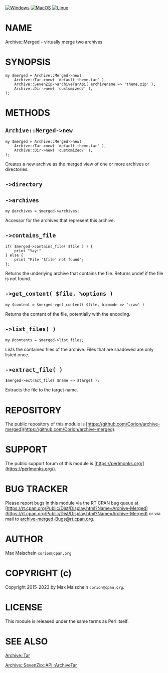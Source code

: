 
[![Windows](https://github.com/Corion/Archive-Merged/workflows/windows/badge.svg)](https://github.com/Corion/Archive-Merged/actions?query=workflow%3Awindows)
[![MacOS](https://github.com/Corion/Archive-Merged/workflows/macos/badge.svg)](https://github.com/Corion/Archive-Merged/actions?query=workflow%3Amacos)
[![Linux](https://github.com/Corion/Archive-Merged/workflows/linux/badge.svg)](https://github.com/Corion/Archive-Merged/actions?query=workflow%3Alinux)

# NAME

Archive::Merged - virtually merge two archives

# SYNOPSIS

    my $merged = Archive::Merged->new(
        Archive::Tar->new( 'default_theme.tar' ),
        Archive::SevenZip->archiveTarApi( archivename => 'theme.zip' ),
        Archive::Dir->new( 'customized/' ),
    );

# METHODS

## `Archive::Merged->new`

    my $merged = Archive::Merged->new(
        Archive::Tar->new( 'default_theme.tar' ),
        Archive::Dir->new( 'customized/' ),
    );

Creates a new archive as the merged view of one or more archives
or directories.

## `->directory`

## `->archives`

    my @archives = $merged->archives;

Accessor for the archives that represent this archive.

## `->contains_file`

    if( $merged->contains_file( $file ) ) {
        print "Yay!"
    } else {
        print "File '$file' not found";
    };

Returns the underlying archive that contains the file. Returns
undef if the file is not found.

## `->get_content( $file, %options )`

    my $content = $merged->get_content( $file, binmode => ':raw' )

Returns the content of the file, potentially with the encoding.

## `->list_files( )`

    my @contents = $merged->list_files;

Lists the contained files of the archive. Files that are shadowed
are only listed once.

## `->extract_file( )`

    $merged->extract_file( $name => $target );

Extracts the file to the target name.

# REPOSITORY

The public repository of this module is
[https://github.com/Corion/archive-merged](https://github.com/Corion/archive-merged).

# SUPPORT

The public support forum of this module is
[https://perlmonks.org/](https://perlmonks.org/).

# BUG TRACKER

Please report bugs in this module via the RT CPAN bug queue at
[https://rt.cpan.org/Public/Dist/Display.html?Name=Archive-Merged](https://rt.cpan.org/Public/Dist/Display.html?Name=Archive-Merged)
or via mail to [archive-merged-Bugs@rt.cpan.org](https://metacpan.org/pod/archive-merged-Bugs%40rt.cpan.org).

# AUTHOR

Max Maischein `corion@cpan.org`

# COPYRIGHT (c)

Copyright 2015-2023 by Max Maischein `corion@cpan.org`.

# LICENSE

This module is released under the same terms as Perl itself.

# SEE ALSO

[Archive::Tar](https://metacpan.org/pod/Archive%3A%3ATar)

[Archive::SevenZip::API::ArchiveTar](https://metacpan.org/pod/Archive%3A%3ASevenZip%3A%3AAPI%3A%3AArchiveTar)

